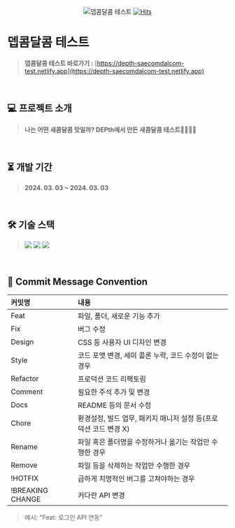 <div align="center">

![뎁콤달콤 테스트](https://github.com/rlotr02/DEPth_SaecomDalcom_Test/assets/72345074/558ddeaf-7019-4f73-ad15-5625a7832d19)
[![Hits](https://hits.seeyoufarm.com/api/count/incr/badge.svg?url=https%3A%2F%2Fgithub.com%2Frlotr02%2FDEPth_SaecomDalcom_Test&count_bg=%2374D009&title_bg=%23F70C07&icon=github.svg&icon_color=%23FEE7E7&title=%EC%83%88%EC%BD%A4%EB%8B%AC%EC%BD%A4+%ED%85%8C%EC%8A%A4%ED%8A%B8&edge_flat=false)](https://hits.seeyoufarm.com)

</div>

# 뎁콤달콤 테스트
> **뎁콤달콤 테스트 바로가기 :** [https://depth-saecomdalcom-test.netlify.app](https://depth-saecomdalcom-test.netlify.app)
<br>

## 💻 프로젝트 소개
> **나는 어떤 새콤달콤 맛일까? DEPth에서 만든 새콤달콤 테스트🍓🍇🍋🍑**
<br>

## ⏳ 개발 기간
> **2024. 03. 03 ~ 2024. 03. 03**
<br>

## 🛠 기술 스택
> <img src="https://img.shields.io/badge/Typescript-3178C6?style=flat-square&logo=Typescript&logoColor=white"/> <img src="https://img.shields.io/badge/React-61DAFB?style=flat-square&logo=React&logoColor=white"/> <img src="https://img.shields.io/badge/Styled Components-DB7093?style=flat-square&logo=styled-components&logoColor=white"/>
<br>

## 📃 Commit Message Convention
|커밋명|내용|
|:------|:---|
|Feat|파일, 폴더, 새로운 기능 추가|
|Fix|버그 수정|
|Design|CSS 등 사용자 UI 디자인 변경|
|Style|코드 포맷 변경, 세미 콜론 누락, 코드 수정이 없는 경우|
|Refactor|프로덕션 코드 리팩토링|
|Comment|필요한 주석 추가 및 변경|
|Docs|README 등의 문서 수정|
|Chore|환경설정, 빌드 업무, 패키지 매니저 설정 등(프로덕션 코드 변경 X)|
|Rename|파일 혹은 폴더명을 수정하거나 옮기는 작업만 수행한 경우|
|Remove|파일 등을 삭제하는 작업만 수행한 경우|
|!HOTFIX|급하게 치명적인 버그를 고쳐야하는 경우|
|!BREAKING CHANGE| 커다란 API 변경|
> 예시: "Feat: 로그인 API 연동"
<br>
